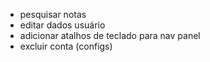 - pesquisar notas
- editar dados usuário
- adicionar atalhos de teclado para nav panel
- excluir conta (configs)